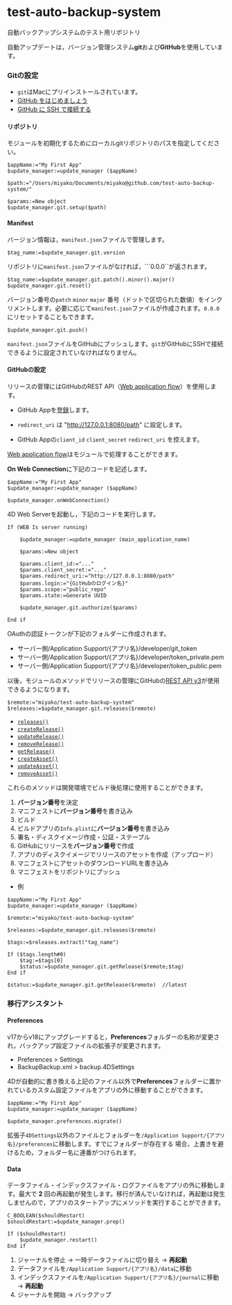 # test-auto-backup-system
自動バックアップシステムのテスト用リポジトリ

自動アップデートは，バージョン管理システム**git**および**GitHub**を使用しています。

### Gitの設定

* ``git``はMacにプリインストールされています。
* [GitHub をはじめましょう](https://help.github.com/ja/github/getting-started-with-github)
* [GitHub に SSH で接続する](https://help.github.com/ja/github/authenticating-to-github/connecting-to-github-with-ssh)

#### リポジトリ

モジュールを初期化するためにローカルgitリポジトリのパスを指定してください。

```4d
$appName:="My First App"
$update_manager:=update_manager ($appName)

$path:="/Users/miyako/Documents/miyako@github.com/test-auto-backup-system/"

$params:=New object
$update_manager.git.setup($path)
```

#### Manifest

バージョン情報は，``manifest.json``ファイルで管理します。

```4d
$tag_name:=$update_manager.git.version
```

リポジトリに``manifest.json``ファイルがなければ，```0.0.0``が返されます。

```4d
$tag_name:=$update_manager.git.patch().minor().major()
$update_manager.git.reset()
```

バージョン番号の``patch`` ``minor`` ``major`` 番号（ドットで区切られた数値）をインクリメントします。必要に応じて``manifest.json``ファイルが作成されます。``0.0.0``にリセットすることもできます。

```4d
$update_manager.git.push()
```

``manifest.json``ファイルをGitHubにプッシュします。``git``がGitHubにSSHで接続できるように設定されていなければなりません。

#### GitHubの設定

リリースの菅理にはGitHubのREST API（[Web application flow](https://developer.github.com/apps/building-oauth-apps/authorizing-oauth-apps/#web-application-flow)）を使用します。

* GitHub Appを[登録](https://github.com/settings/applications/new)します。

* ``redirect_uri`` は "http://127.0.0.1:8080/path" に設定します。

* GitHub Appの``client_id`` ``client_secret`` ``redirect_uri`` を控えます。

[Web application flow](https://developer.github.com/apps/building-oauth-apps/authorizing-oauth-apps/#web-application-flow)はモジュールで処理することができます。

**On Web Connection**に下記のコードを記述します。

```4d
$appName:="My First App"
$update_manager:=update_manager ($appName)

$update_manager.onWebConnection()
```

4D Web Serverを起動し，下記のコードを実行します。

```4d
If (WEB Is server running)
	
	$update_manager:=update_manager (main_application_name)
	
	$params:=New object
	
	$params.client_id:="..."
	$params.client_secret:="..."
	$params.redirect_uri:="http://127.0.0.1:8080/path"
	$params.login:="{GitHubのログイン名}"
	$params.scope:="public_repo"
	$params.state:=Generate UUID
	
	$update_manager.git.authorize($params)
	
End if 
```

OAuthの認証トークンが下記のフォルダーに作成されます。

* サーバー側/Application Support/{アプリ名}/developer/git_token
* サーバー側/Application Support/{アプリ名}/developer/token_private.pem
* サーバー側/Application Support/{アプリ名}/developer/token_public.pem

以後，モジュールのメソッドでリリースの管理にGitHubの[REST API v3](https://developer.github.com/v3/repos/releases/)が使用できるようになります。

```4d
$remote:="miyako/test-auto-backup-system"
$releases:=$update_manager.git.releases($remote)
```

* [``releases()``](https://developer.github.com/v3/repos/releases/#list-releases)
* [``createRelease()``](https://developer.github.com/v3/repos/releases/#create-a-release)
* [``updateRelease()``](https://developer.github.com/v3/repos/releases/#update-a-release)
* [``removeRelease()``](https://developer.github.com/v3/repos/releases/#delete-a-release)
* [``getRelease()``](https://developer.github.com/v3/repos/releases/#get-a-release-by-tag-name)
* [``createAsset()``](https://developer.github.com/v3/repos/releases/#upload-a-release-asset)
* [``updateAsset()``](https://developer.github.com/v3/repos/releases/#update-a-release-asset)
* [``removeAsset()``](https://developer.github.com/v3/repos/releases/#delete-a-release-asset)

これらのメソッドは開発環境でビルド後処理に使用することができます。

1. **バージョン番号**を決定
1. マニフェストに**バージョン番号**を書き込み
1. ビルド
1. ビルドアプリの``Info.plist``に**バージョン番号**を書き込み
1. 署名・ディスクイメージ作成・公証・ステープル
1. GitHubにリリースを**バージョン番号**で作成
1. アプリのディスクイメージでリリースのアセットを作成（アップロード）
1. マニフェストにアセットのダウンロードURLを書き込み
1. マニフェストをリポジトリにプッシュ

* 例

```4d
$appName:="My First App"
$update_manager:=update_manager ($appName)

$remote:="miyako/test-auto-backup-system"

$releases:=$update_manager.git.releases($remote)

$tags:=$releases.extract("tag_name")

If ($tags.length#0)
	$tag:=$tags[0]
	$status:=$update_manager.git.getRelease($remote;$tag)
End if 

$status:=$update_manager.git.getRelease($remote)  //latest
```

### 移行アシスタント

#### Preferences

v17からv18にアップグレードすると，**Preferences**フォルダーの名称が変更され，バックアップ設定ファイルの拡張子が変更されます。

* Preferences > Settings
* BackupBackup.xml > backup.4DSettings

4Dが自動的に書き換える上記のファイル以外で**Preferences**フォルダーに置かれているカスタム設定ファイルをアプリの外に移動することができます。

```4d
$appName:="My First App"
$update_manager:=update_manager ($appName)

$update_manager.preferences.migrate()
```

拡張子``4DSettings``以外のファイルとフォルダーを``/Application Support/{アプリ名}/preferences``に移動します。すでにフォルダーが存在する
場合，上書きを避けるため，フォルダー名に連番がつけられます。

#### Data

データファイル・インデックスファイル・ログファイルをアプリの外に移動します。最大で **2** 回の再起動が発生します。移行が済んでいなければ，再起動は発生しませんので，アプリのスタートアップにメソッドを実行することができます。

```4d
C_BOOLEAN($shouldRestart)
$shouldRestart:=$update_manager.prep()

If ($shouldRestart)
	$update_manager.restart()
End if 
```

1. ジャーナルを停止 → 一時データファイルに切り替え → **再起動**
1. データファイルを``/Application Support/{アプリ名}/data``に移動
1. インデックスファイルを``/Application Support/{アプリ名}/journal``に移動 → **再起動**
1. ジャーナルを開始 → バックアップ

